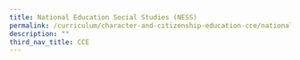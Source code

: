 ```yaml
---
title: National Education Social Studies (NESS)
permalink: /curriculum/character-and-citizenship-education-cce/national-education-social-studies-ness/
description: ""
third_nav_title: CCE
---
```

